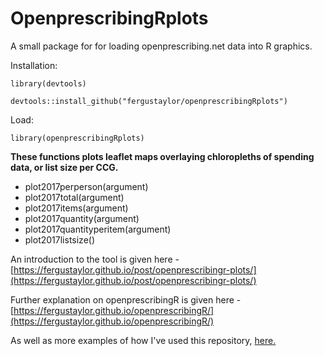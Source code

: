 # OpenprescribingRplots

A small package for for loading openprescribing.net data into R graphics.

Installation:

`library(devtools)`

`devtools::install_github("fergustaylor/openprescribingRplots")`

Load:

`library(openprescribingRplots)`

__These functions plots leaflet maps overlaying chloropleths of spending data, or list size per CCG.__

 *  plot2017perperson(argument)
 *  plot2017total(argument)
 *  plot2017items(argument)
 *  plot2017quantity(argument)
 *  plot2017quantityperitem(argument)
 *  plot2017listsize()
 
An introduction to the tool is given here - [https://fergustaylor.github.io/post/openprescribingr-plots/](https://fergustaylor.github.io/post/openprescribingr-plots/)

Further explanation on openprescribingR is given here - [https://fergustaylor.github.io/openprescribingR/](https://fergustaylor.github.io/openprescribingR/)

As well as more examples of how I've used this repository, [here.](https://fergustaylor.github.io/categories/openprescribing/)
